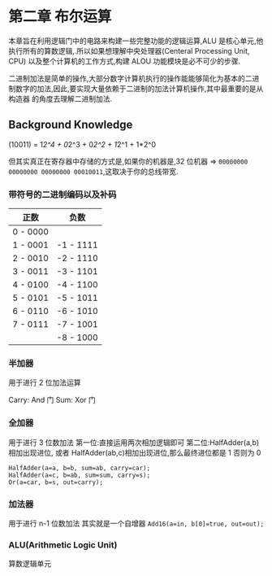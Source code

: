 # 第二章 布尔运算

本章旨在利用逻辑门中的电路来构建一些完整功能的逻辑运算,ALU 是核心单元,他执行所有的算数逻辑,.所以如果想理解中央处理器(Centeral Processing Unit, CPU) 以及整个计算机的工作方式,构建 ALOU 功能模块是必不可少的步骤.

二进制加法是简单的操作,大部分数字计算机执行的操作能能够简化为基本的二进制数字的加法,因此,要实现大量依赖于二进制的加法计算机操作,其中最重要的是从构造器 的角度去理解二进制加法.

## Background Knowledge

(10011) = 1*2^4 + 0*2^3 + 0*2^2 + 1*2^1 + 1\*2^0

但其实真正在寄存器中存储的方式是,如果你的机器是,32 位机器 => `00000000 00000000 00000000 00010011`,这取决于你的总线带宽.

### 带符号的二进制编码以及补码

|   正数   |   负数    |
| :------: | :-------: |
| 0 - 0000 |           |
| 1 - 0001 | -1 - 1111 |
| 2 - 0010 | -2 - 1110 |
| 3 - 0011 | -3 - 1101 |
| 4 - 0100 | -4 - 1100 |
| 5 - 0101 | -5 - 1011 |
| 6 - 0110 | -6 - 1010 |
| 7 - 0111 | -7 - 1001 |
|          | -8 - 1000 |

### 半加器

用于进行 2 位加法运算

Carry: And 门
Sum: Xor 门

### 全加器

用于进行 3 位数加法
第一位:直接运用两次相加逻辑即可
第二位:HalfAdder(a,b)相加出现进位, 或者 HalfAdder(ab,c)相加出现进位,那么最终进位都是 1 否则为 0

```hdl
HalfAdder(a=a, b=b, sum=ab, carry=car);
HalfAdder(a=c, b=ab, sum=sum, carry=s);
Or(a=car, b=s, out=carry);
```

### 加法器

用于进行 n-1 位数加法
其实就是一个自增器
`Add16(a=in, b[0]=true, out=out);`

### ALU(Arithmetic Logic Unit)

算数逻辑单元
